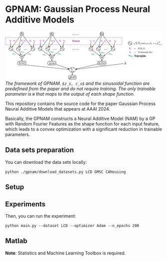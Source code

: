 # GPNAM: Gaussian Process Neural Additive Models

![The framework of GPNAM](./imgs/framework.jpg)
*The framework of GPNAM. `$z_s, c_s$` and the sinusoidal function are predefined from the paper and do not require training. The only trainable parameter is `W` that maps to the output of each shape function.*

This repository contains the source code for the paper Gaussian Process Neural Additive Models that appears at AAAI 2024. 

Basically, the GPNAM constructs a Neural Additive Model (NAM) by a GP with Random Fourier Features as the shape function for each input feature, which leads to a convex optimization with a significant reduction in trainable parameters. 
  
## Data sets preparation

You can download the data sets locally:
```
python ./gpnam/download_datasets.py LCD GMSC CAHousing
```

## Setup

## Experiments

Then, you can run the experiment:
```
python main.py --dataset LCD --optimizer Adam --n_epochs 200
```

## Matlab
**Note**: Statistics and Machine Learning Toolbox is required.
